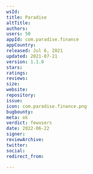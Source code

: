 ```yaml
---
wsId: 
title: Paradise
altTitle: 
authors: 
users: 50
appId: com.paradise.finance
appCountry: 
released: Jul 6, 2021
updated: 2021-07-21
version: 1.1.0
stars: 
ratings: 
reviews: 
size: 
website: 
repository: 
issue: 
icon: com.paradise.finance.png
bugbounty: 
meta: ok
verdict: fewusers
date: 2022-06-22
signer: 
reviewArchive: 
twitter: 
social: 
redirect_from: 

---
```


